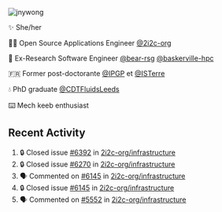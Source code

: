 ![jnywong](https://readme-typing-svg.demolab.com/?font=Intel+One+Mono&size=36&duration=3000&pause=1000&color=6bc46d&vCenter=true&width=170&lines=jnywong)

✨ She/her

👩‍💻 Open Source Applications Engineer [@2i2c-org](https://2i2c.org/)

🐻 Ex-Research Software Engineer [@bear-rsg](https://github.com/bear-rsg) [@baskerville-hpc](https://github.com/baskerville-hpc) 

🇫🇷 Former post-doctorante [@IPGP](https://github.com/IPGP) et [@ISTerre](https://www.isterre.fr/) 

💧 PhD graduate [@CDTFluidsLeeds](https://fluid-dynamics.leeds.ac.uk/) 

⌨️ Mech keeb enthusiast 

## Recent Activity 

<!--START_SECTION:activity-->
1. 🔒 Closed issue [#6392](https://github.com/2i2c-org/infrastructure/issues/6392) in [2i2c-org/infrastructure](https://github.com/2i2c-org/infrastructure)
2. 🔒 Closed issue [#6270](https://github.com/2i2c-org/infrastructure/issues/6270) in [2i2c-org/infrastructure](https://github.com/2i2c-org/infrastructure)
3. 🗣 Commented on [#6145](https://github.com/2i2c-org/infrastructure/issues/6145#issuecomment-3201010362) in [2i2c-org/infrastructure](https://github.com/2i2c-org/infrastructure)
4. 🔒 Closed issue [#6145](https://github.com/2i2c-org/infrastructure/issues/6145) in [2i2c-org/infrastructure](https://github.com/2i2c-org/infrastructure)
5. 🗣 Commented on [#5552](https://github.com/2i2c-org/infrastructure/issues/5552#issuecomment-3200952117) in [2i2c-org/infrastructure](https://github.com/2i2c-org/infrastructure)
<!--END_SECTION:activity-->
